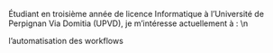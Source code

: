 Étudiant en troisième année de licence Informatique à l’Université de Perpignan Via Domitia (UPVD), je m’intéresse actuellement à : \n

l’automatisation des workflows
